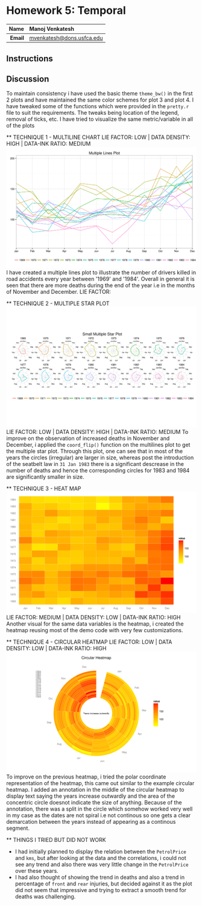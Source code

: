 Homework 5: Temporal
==============================

| **Name**  | Manoj Venkatesh |
|----------:|:-------------|
| **Email** | mvenkatesh@dons.usfca.edu |

## Instructions ##

## Discussion ##
  To maintain consistency i have used the basic theme `theme_bw()` in the first 2 plots and have maintained the same color schemes for plot 3 and plot 4. I have tweaked some of the functions which were provided in the `pretty.r` file to suit the requirements. The tweaks being location of the legend, removal of ticks, etc. I have tried to visualize the same metric/variable in all of the plots

** TECHNIQUE 1 - MULTILINE CHART
LIE FACTOR: LOW | DATA DENSITY: HIGH | DATA-INK RATIO: MEDIUM
![image](plot1.png)
  I have created a multiple lines plot to illustrate the number of drivers killed in road accidents every year between '1969' and '1984'. Overall in general it is seen that there are more deaths during the end of the year i.e in the months of November and December.
  LIE FACTOR: 

** TECHNIQUE 2 - MULTIPLE STAR PLOT
![image](plot2.png)
LIE FACTOR: LOW | DATA DENSITY: HIGH | DATA-INK RATIO: MEDIUM
  To improve on the observation of increased deaths in November and December, i applied the `coord_flip()` function on the multilines plot to get the multiple star plot. Through this plot, one can see that in most of the years the circles (irregular) are larger in size, whereas post the introduction of the seatbelt law in `31 Jan 1983` there is a significant descrease in the number of deaths and hence the corresponding circles for 1983 and 1984 are significantly smaller in size. 

** TECHNIQUE 3 - HEAT MAP
![image](plot3.png)
LIE FACTOR: MEDIUM | DATA DENSITY: LOW | DATA-INK RATIO: HIGH
  Another visual for the same data variables is the heatmap, i created the heatmap reusing most of the demo code with very few customizations. 
  
** TECHNIQUE 4 - CIRCULAR HEATMAP
LIE FACTOR: LOW | DATA DENSITY: LOW | DATA-INK RATIO: HIGH
![image](plot4.png)
  To improve on the previous heatmap, i tried the polar coordinate representation of the heatmap, this came out similar to the example circular heatmap. I added an annotation in the middle of the circular heatmap to display text saying the years increase outwardly and the area of the concentric circle doesnot indicate the size of anything. Because of the annotation, there was a split in the circle which somehow worked very well in my case as the dates are not spiral i.e not continous so one gets a clear demarcation between the years instead of appearing as a continous segment.

** THINGS I TRIED BUT DID NOT WORK
 - I had initially planned to display the relation between the `PetrolPrice` and `kms`, but after looking at the data and the correlations, i could not see any trend and also there was very little change in the `PetrolPrice` over these years.
 - I had also thought of showing the trend in deaths and also a trend in percentage of `front` and `rear` injuries, but decided against it as the plot did not seem that impressive and trying to extract a smooth trend for deaths was challenging. 